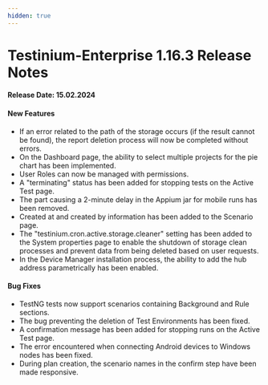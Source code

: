 ```yaml
---
hidden: true
---
```


# Testinium-Enterprise 1.16.3 Release Notes

#### Release Date: 15.02.2024

#### New Features

* If an error related to the path of the storage occurs (if the result cannot be found), the report deletion process will now be completed without errors.
* On the Dashboard page, the ability to select multiple projects for the pie chart has been implemented.
* User Roles can now be managed with permissions.
* A "terminating" status has been added for stopping tests on the Active Test page.
* The part causing a 2-minute delay in the Appium jar for mobile runs has been removed.
* Created at and created by information has been added to the Scenario page.
* The "testinium.cron.active.storage.cleaner" setting has been added to the System properties page to enable the shutdown of storage clean processes and prevent data from being deleted based on user requests.
* In the Device Manager installation process, the ability to add the hub address parametrically has been enabled.

#### Bug Fixes

* TestNG tests now support scenarios containing Background and Rule sections.
* The bug preventing the deletion of Test Environments has been fixed.
* A confirmation message has been added for stopping runs on the Active Test page.
* The error encountered when connecting Android devices to Windows nodes has been fixed.
* During plan creation, the scenario names in the confirm step have been made responsive.
